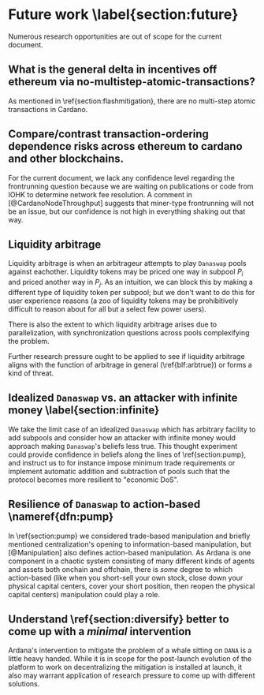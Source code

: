 # Future work \label{section:future}

Numerous research opportunities are out of scope for the current document.

## What is the general **delta in incentives** off ethereum via **no-multistep-atomic-transactions**?

As mentioned in \ref{section:flashmitigation}, there are no multi-step atomic transactions in Cardano. 

## Compare/contrast **transaction-ordering dependence** risks across ethereum to cardano and other blockchains.

For the current document, we lack any confidence level regarding the frontrunning question because we are waiting on publications or code from IOHK to determine network fee resolution. A comment in [@CardanoNodeThroughput] suggests that miner-type frontrunning will not be an issue, but our confidence is not high in everything shaking out that way.

## Liquidity arbitrage

Liquidity arbitrage is when an arbitrageur attempts to play `Danaswap` pools against eachother. Liquidity tokens may be priced one way in subpool $P_i$ and priced another way in $P_j$. As an intuition, we can block this by making a different type of liquidity token per subpool; but we don't want to do this for user experience reasons (a zoo of liquidity tokens may be prohibitively difficult to reason about for all but a select few power users). 

There is also the extent to which liquidity arbitrage arises due to parallelization, with synchronization questions across pools complexifying the problem. 

Further research pressure ought to be applied to see if liquidity arbitrage aligns with the function of arbitrage in general (\ref{blf:arbtrue}) or forms a kind of threat. 

## Idealized `Danaswap` vs. an attacker with infinite money \label{section:infinite}

We take the limit case of an idealized `Danaswap` which has arbitrary facility to add subpools and consider how an attacker with infinite money would approach making `Danaswap`'s beliefs less true. This thought experiment could provide confidence in beliefs along the lines of \ref{section:pump}, and instruct us to for instance impose minimum trade requirements or implement automatic addition and subtraction of pools such that the protocol becomes more resilient to "economic DoS".

## Resilience of `Danaswap` to action-based \nameref{dfn:pump}

In \ref{section:pump} we considered trade-based manipulation and briefly mentioned centralization's opening to information-based manipulation, but [@Manipulation] also defines action-based manipulation. As Ardana is one component in a chaotic system consisting of many different kinds of agents and assets both onchain and offchain, there is _some_ degree to which action-based (like when you short-sell your own stock, close down your physical capital centers, cover your short position, then reopen the physical capital centers) manipulation could play a role. 

## Understand \ref{section:diversify} better to come up with a _minimal_ intervention

Ardana's intervention to mitigate the problem of a whale sitting on `DANA` is a little heavy handed. While it is in scope for the post-launch evolution of the platform to work on decentralizing the mitigation is installed at launch, it also may warrant application of research pressure to come up with different solutions. 
